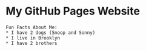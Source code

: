 # My GitHub Pages Website

    Fun Facts About Me:
    * I have 2 dogs (Snoop and Sonny)
    * I live in Brooklyn
    * I have 2 brothers
